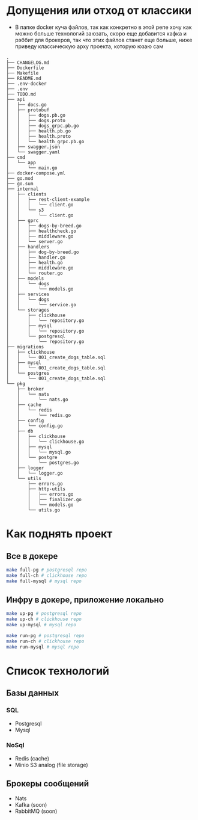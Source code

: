 # Допущения или отход от классики
- В папке docker куча файлов, так как конкретно в этой репе хочу как можно больше технологий заюзать, скоро еще добавится кафка и рэббит для брокеров, так что этих файлов станет еще больше, ниже приведу классическую арху проекта, которую юзаю сам
```
.
├── CHANGELOG.md
├── Dockerfile
├── Makefile
├── README.md
├── .env-docker
├── .env
├── TODO.md
├── api
│   ├── docs.go
│   ├── protobuf
│   │   ├── dogs.pb.go
│   │   ├── dogs.proto
│   │   ├── dogs_grpc.pb.go
│   │   ├── health.pb.go
│   │   ├── health.proto
│   │   └── health_grpc.pb.go
│   ├── swagger.json
│   └── swagger.yaml
├── cmd
│   └── app
│       └── main.go
├── docker-compose.yml
├── go.mod
├── go.sum
├── internal
│   ├── clients
│   │   ├── rest-client-example
│   │   │   └── client.go
│   │   └── s3
│   │       └── client.go
│   ├── gprc
│   │   ├── dogs-by-breed.go
│   │   ├── healthcheck.go
│   │   ├── middleware.go
│   │   └── server.go
│   ├── handlers
│   │   ├── dog-by-breed.go
│   │   ├── handler.go
│   │   ├── health.go
│   │   ├── middleware.go
│   │   └── router.go
│   ├── models
│   │   └── dogs
│   │       └── models.go
│   ├── services
│   │   └── dogs
│   │       └── service.go
│   └── storages
│       ├── clickhouse
│       │   └── repository.go
│       ├── mysql
│       │   └── repository.go
│       └── postgresql
│           └── repository.go
├── migrations
│   ├── clickhouse
│   │   └── 001_create_dogs_table.sql
│   ├── mysql
│   │   └── 001_create_dogs_table.sql
│   └── postgres
│       └── 001_create_dogs_table.sql
└── pkg
    ├── broker
    │   └── nats
    │       └── nats.go
    ├── cache
    │   └── redis
    │       └── redis.go
    ├── config
    │   └── config.go
    ├── db
    │   ├── clickhouse
    │   │   └── clickhouse.go
    │   ├── mysql
    │   │   └── mysql.go
    │   └── postgre
    │       └── postgres.go
    ├── logger
    │   └── logger.go
    └── utils
        ├── errors.go
        ├── http-utils
        │   ├── errors.go
        │   ├── finalizer.go
        │   └── models.go
        └── utils.go
```

# Как поднять проект

## Все в докере
```bash
make full-pg # postgresql repo
make full-ch # clickhouse repo
make full-mysql # mysql repo
```

## Инфру в докере, приложение локально
```bash
make up-pg # postgresql repo
make up-ch # clickhouse repo
make up-mysql # mysql repo

make run-pg # postgresql repo
make run-ch # clickhouse repo
make run-mysql # mysql repo
```

# Список технологий 

## Базы данных

### SQL
- Postgresql
- Mysql

### NoSql
- Redis (cache)
- Minio S3 analog (file storage)

## Брокеры сообщений
- Nats
- Kafka (soon)
- RabbitMQ (soon)